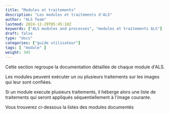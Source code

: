 ```yaml
---
title: "Modules et traitements"
description: "Les modules et traitements d'ALS"
author: "ALS Team"
lastmod: 2024-12-29T05:45:18Z
keywords: ["ALS modules and processes", "modules et traitements ALS"]
draft: false
type: "docs"
categories: ["guide utilisateur"] 
tags: [ "module" ]
weight: 345
---
```


Cette section regroupe la documentation détaillée de chaque module d'ALS.

Les modules peuvent exécuter un ou plusieurs traitements sur les images qui leur sont confiées.

Si un module execute plusieurs traitements, il héberge alors une liste de traitements qui seront appliqués 
séquentiellement à l'image courante.

Vous trouverez ci-dessous la listes des modules documentés